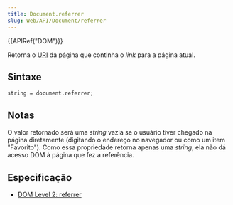 ```yaml
---
title: Document.referrer
slug: Web/API/Document/referrer
---
```

{{APIRef("DOM")}}

Retorna o [URI](http://www.w3.org/Addressing/#background) da página que continha o _link_ para a página atual.

## Sintaxe

```
string = document.referrer;
```

## Notas

O valor retornado será uma _string_ vazia se o usuário tiver chegado na página diretamente (digitando o endereço no navegador ou como um item "Favorito"). Como essa propriedade retorna apenas uma _string_, ela não dá acesso DOM à página que fez a referência.

## Especificação

- [DOM Level 2: referrer](http://www.w3.org/TR/DOM-Level-2-HTML/html.html#ID-95229140)
